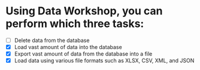 # Using Data Workshop, you can perform which three tasks:

- [ ] Delete data from the database
- [x] Load vast amount of data into the database
- [x] Export vast amount of data from the database into a file
- [x] Load data using various file formats such as XLSX, CSV, XML, and JSON